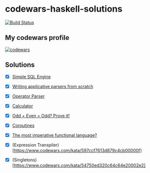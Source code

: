 # codewars-haskell-solutions
[![Build Status](https://travis-ci.org/oshmkufa2010/codewars-haskell.svg?branch=master)](https://travis-ci.org/oshmkufa2010/codewars-haskell)

## My codewars profile

[![codewars](https://www.codewars.com/users/oshmkufa/badges/large)](https://www.codewars.com/users/oshmkufa)

## Solutions
- [x] [Simple SQL Engine](https://www.codewars.com/kata/5451712ea8a825a74f000863)

- [x] [Writing applicative parsers from scratch](https://www.codewars.com/kata/54f1fdb7f29358dd1f00015d)

- [x] [Operator Parser](https://www.codewars.com/kata/5842777813ee50ef38000020)

- [x] [Calculator](https://www.codewars.com/kata/5235c913397cbf2508000048)

- [x] [Odd + Even = Odd? Prove it!](https://www.codewars.com/kata/599d973255342a0ce400009b)

- [x] [Coroutines](https://www.codewars.com/kata/coroutines)

- [x] [The most imperative functional language?](https://www.codewars.com/kata/5453af58e6c920858d000823)

- [x] (Expression Transpiler)[https://www.codewars.com/kata/597ccf7613d879c4cb00000f]

- [x] (Singletons)[https://www.codewars.com/kata/54750ed320c64c64e20002e2]
